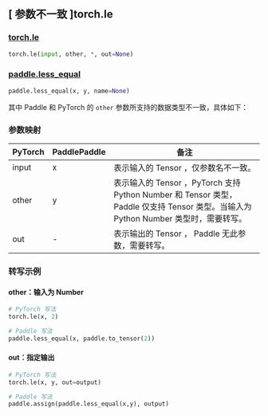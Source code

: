 ## [ 参数不一致 ]torch.le

### [torch.le](https://pytorch.org/docs/stable/generated/torch.le.html)

```python
torch.le(input, other, *, out=None)
```

### [paddle.less_equal](https://www.paddlepaddle.org.cn/documentation/docs/zh/develop/api/paddle/less_equal_cn.html)

```python
paddle.less_equal(x, y, name=None)
```

其中 Paddle 和 PyTorch 的 `other` 参数所支持的数据类型不一致，具体如下：
### 参数映射
| PyTorch       | PaddlePaddle | 备注                                                   |
| ------------- | ------------ | ------------------------------------------------------ |
| input         | x            | 表示输入的 Tensor ，仅参数名不一致。                     |
| other         | y            | 表示输入的 Tensor ，PyTorch 支持 Python Number 和 Tensor 类型， Paddle 仅支持 Tensor 类型。当输入为 Python Number 类型时，需要转写。                     |
| out           | -            | 表示输出的 Tensor ， Paddle 无此参数，需要转写。      |


### 转写示例
#### other：输入为 Number
```python
# PyTorch 写法
torch.le(x, 2)

# Paddle 写法
paddle.less_equal(x, paddle.to_tensor(2))
```

#### out：指定输出
```python
# PyTorch 写法
torch.le(x, y, out=output)

# Paddle 写法
paddle.assign(paddle.less_equal(x,y), output)
```
